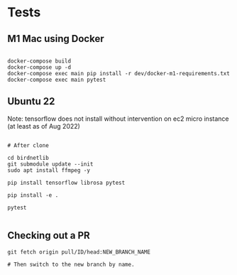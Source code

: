 # Tests

## M1 Mac using Docker

```

docker-compose build
docker-compose up -d
docker-compose exec main pip install -r dev/docker-m1-requirements.txt
docker-compose exec main pytest

```

## Ubuntu 22

Note: tensorflow does not install without intervention on ec2 micro instance (at least as of Aug 2022)

```

# After clone

cd birdnetlib
git submodule update --init
sudo apt install ffmpeg -y

pip install tensorflow librosa pytest

pip install -e .

pytest


```


## Checking out a PR

```
git fetch origin pull/ID/head:NEW_BRANCH_NAME

# Then switch to the new branch by name.

```

